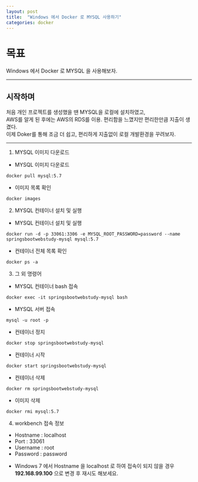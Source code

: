 ```yaml
---
layout: post
title:  "Windows 에서 Docker 로 MYSQL 사용하기"
categories: docker
---
```


# 목표

Windows 에서 Docker 로 MYSQL 을 사용해보자.

---

## 시작하며

처음 개인 프로젝트를 생성했을 땐 MYSQL을 로컬에 설치하였고,  
AWS를 알게 된 후에는 AWS의 RDS를 이용. 편리함을 느꼈지만 편리한만큼 지출이 생겼다.  
이제 Doker를 통해 조금 더 쉽고, 편리하게 지출없이 로컬 개발환경을 꾸려보자. 

---

1. MYSQL 이미지 다운로드
- MYSQL 이미지 다운로드
```
docker pull mysql:5.7
```
- 이미지 목록 확인
```
docker images
```
2. MYSQL 컨테이너 설치 및 실행
- MYSQL 컨테이너 설치 및 실행
```
docker run -d -p 33061:3306 -e MYSQL_ROOT_PASSWORD=password --name springsbootwebstudy-mysql mysql:5.7
```
- 컨테이너 전체 목록 확인
```
docker ps -a
```
3. 그 외 명령어
- MYSQL 컨테이너 bash 접속
```
docker exec -it springsbootwebstudy-mysql bash
```
- MYSQL 서버 접속
```
mysql -u root -p
```
- 컨테이너 정지
```
docker stop springsbootwebstudy-mysql
```
- 컨테이너 시작
```
docker start springsbootwebstudy-mysql
```
- 컨테이너 삭제
```
docker rm springsbootwebstudy-mysql
```
- 이미지 삭제
```
docker rmi mysql:5.7
```
4. workbench 접속 정보
- Hostname : localhost
- Port : 33061
- Username : root
- Password : password
* Windows 7 에서 Hostname 을 localhost 로 하여 접속이 되지 않을 경우  
**192.168.99.100** 으로 변경 후 재시도 해보세요.
